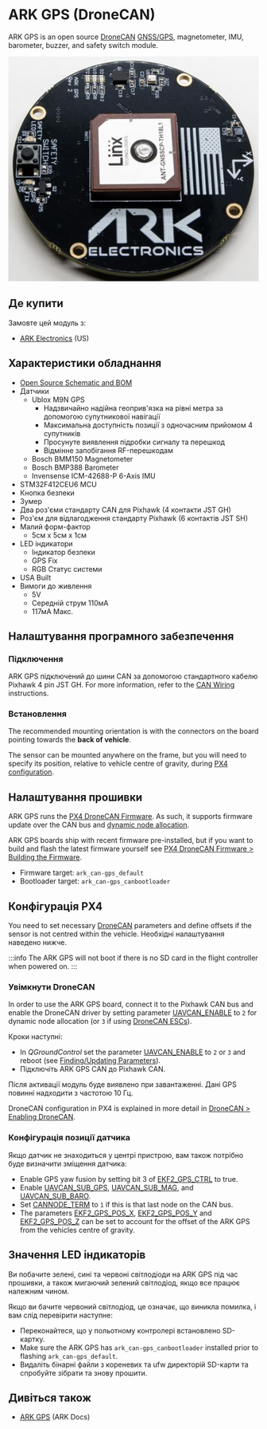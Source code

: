 # ARK GPS (DroneCAN)

ARK GPS is an open source [DroneCAN](index.md) [GNSS/GPS](../gps_compass/index.md), magnetometer, IMU, barometer, buzzer, and safety switch module.

![ARK GPS](../../assets/hardware/gps/ark/ark_gps.jpg)

## Де купити

Замовте цей модуль з:

- [ARK Electronics](https://arkelectron.com/product/ark-gps/) (US)

## Характеристики обладнання

- [Open Source Schematic and BOM](https://github.com/ARK-Electronics/ARK_GPS)
- Датчики
  - Ublox M9N GPS
    - Надзвичайно надійна геоприв'язка на рівні метра за допомогою супутникової навігації
    - Максимальна доступність позиції з одночасним прийомом 4 супутників
    - Просунуте виявлення підробки сигналу та перешкод
    - Відмінне запобігання RF-перешкодам
  - Bosch BMM150 Magnetometer
  - Bosch BMP388 Barometer
  - Invensense ICM-42688-P 6-Axis IMU
- STM32F412CEU6 MCU
- Кнопка безпеки
- Зумер
- Два роз'єми стандарту CAN для Pixhawk (4 контакти JST GH)
- Роз'єм для відлагодження стандарту Pixhawk (6 контактів JST SH)
- Малий форм-фактор
  - 5см x 5см x 1см
- LED індикатори
  - Індикатор безпеки
  - GPS Fix
  - RGB Статус системи
- USA Built
- Вимоги до живлення
  - 5V
  - Середній струм 110мA
  - 117мА Макс.

## Налаштування програмного забезпечення

### Підключення

ARK GPS підключений до шини CAN за допомогою стандартного кабелю Pixhawk 4 pin JST GH.
For more information, refer to the [CAN Wiring](../can/index.md#wiring) instructions.

### Встановлення

The recommended mounting orientation is with the connectors on the board pointing towards the **back of vehicle**.

The sensor can be mounted anywhere on the frame, but you will need to specify its position, relative to vehicle centre of gravity, during [PX4 configuration](#px4-configuration).

## Налаштування прошивки

ARK GPS runs the [PX4 DroneCAN Firmware](px4_cannode_fw.md).
As such, it supports firmware update over the CAN bus and [dynamic node allocation](../dronecan/index.md#node-id-allocation).

ARK GPS boards ship with recent firmware pre-installed, but if you want to build and flash the latest firmware yourself see [PX4 DroneCAN Firmware > Building the Firmware](px4_cannode_fw.md#building-the-firmware).

- Firmware target: `ark_can-gps_default`
- Bootloader target: `ark_can-gps_canbootloader`

## Конфігурація PX4

You need to set necessary [DroneCAN](index.md) parameters and define offsets if the sensor is not centred within the vehicle.
Необхідні налаштування наведено нижче.

:::info
The ARK GPS will not boot if there is no SD card in the flight controller when powered on.
:::

### Увімкнути DroneCAN

In order to use the ARK GPS board, connect it to the Pixhawk CAN bus and enable the DroneCAN driver by setting parameter [UAVCAN_ENABLE](../advanced_config/parameter_reference.md#UAVCAN_ENABLE) to `2` for dynamic node allocation (or `3` if using [DroneCAN ESCs](../dronecan/escs.md)).

Кроки наступні:

- In _QGroundControl_ set the parameter [UAVCAN_ENABLE](../advanced_config/parameter_reference.md#UAVCAN_ENABLE) to `2` or `3` and reboot (see [Finding/Updating Parameters](../advanced_config/parameters.md)).
- Підключіть ARK GPS CAN до Pixhawk CAN.

Після активації модуль буде виявлено при завантаженні.
Дані GPS повинні надходити з частотою 10 Гц.

DroneCAN configuration in PX4 is explained in more detail in [DroneCAN > Enabling DroneCAN](../dronecan/index.md#enabling-dronecan).

### Конфігурація позиції датчика

Якщо датчик не знаходиться у центрі пристрою, вам також потрібно буде визначити зміщення датчика:

- Enable GPS yaw fusion by setting bit 3 of [EKF2_GPS_CTRL](../advanced_config/parameter_reference.md#EKF2_GPS_CTRL) to true.
- Enable [UAVCAN_SUB_GPS](../advanced_config/parameter_reference.md#UAVCAN_SUB_GPS), [UAVCAN_SUB_MAG](../advanced_config/parameter_reference.md#UAVCAN_SUB_MAG), and [UAVCAN_SUB_BARO](../advanced_config/parameter_reference.md#UAVCAN_SUB_BARO).
- Set [CANNODE_TERM](../advanced_config/parameter_reference.md#CANNODE_TERM) to `1` if this is that last node on the CAN bus.
- The parameters [EKF2_GPS_POS_X](../advanced_config/parameter_reference.md#EKF2_GPS_POS_X), [EKF2_GPS_POS_Y](../advanced_config/parameter_reference.md#EKF2_GPS_POS_Y) and [EKF2_GPS_POS_Z](../advanced_config/parameter_reference.md#EKF2_GPS_POS_Z) can be set to account for the offset of the ARK GPS from the vehicles centre of gravity.

## Значення LED індикаторів

Ви побачите зелені, сині та червоні світлодіоди на ARK GPS під час прошивки, а також мигаючий зелений світлодіод, якщо все працює належним чином.

Якщо ви бачите червоний світлодіод, це означає, що виникла помилка, і вам слід перевірити наступне:

- Переконайтеся, що у польотному контролері встановлено SD-картку.
- Make sure the ARK GPS has `ark_can-gps_canbootloader` installed prior to flashing `ark_can-gps_default`.
- Видаліть бінарні файли з кореневих та ufw директорій SD-карти та спробуйте зібрати та знову прошити.

## Дивіться також

- [ARK GPS](https://arkelectron.gitbook.io/ark-documentation/sensors/ark-gps) (ARK Docs)
